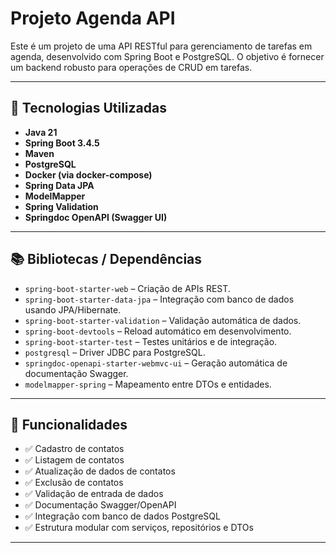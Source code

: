 # Projeto Agenda API

Este é um projeto de uma API RESTful para gerenciamento de tarefas em agenda, desenvolvido com Spring Boot e PostgreSQL. O objetivo é fornecer um backend robusto para operações de CRUD em tarefas.

---

## 🧰 Tecnologias Utilizadas

- **Java 21**
- **Spring Boot 3.4.5**
- **Maven**
- **PostgreSQL**
- **Docker (via docker-compose)**
- **Spring Data JPA**
- **ModelMapper**
- **Spring Validation**
- **Springdoc OpenAPI (Swagger UI)**

---

## 📚 Bibliotecas / Dependências

- `spring-boot-starter-web` – Criação de APIs REST.
- `spring-boot-starter-data-jpa` – Integração com banco de dados usando JPA/Hibernate.
- `spring-boot-starter-validation` – Validação automática de dados.
- `spring-boot-devtools` – Reload automático em desenvolvimento.
- `spring-boot-starter-test` – Testes unitários e de integração.
- `postgresql` – Driver JDBC para PostgreSQL.
- `springdoc-openapi-starter-webmvc-ui` – Geração automática de documentação Swagger.
- `modelmapper-spring` – Mapeamento entre DTOs e entidades.

---

## 🚀 Funcionalidades

- ✅ Cadastro de contatos
- ✅ Listagem de contatos
- ✅ Atualização de dados de contatos
- ✅ Exclusão de contatos
- ✅ Validação de entrada de dados
- ✅ Documentação Swagger/OpenAPI
- ✅ Integração com banco de dados PostgreSQL
- ✅ Estrutura modular com serviços, repositórios e DTOs

---
